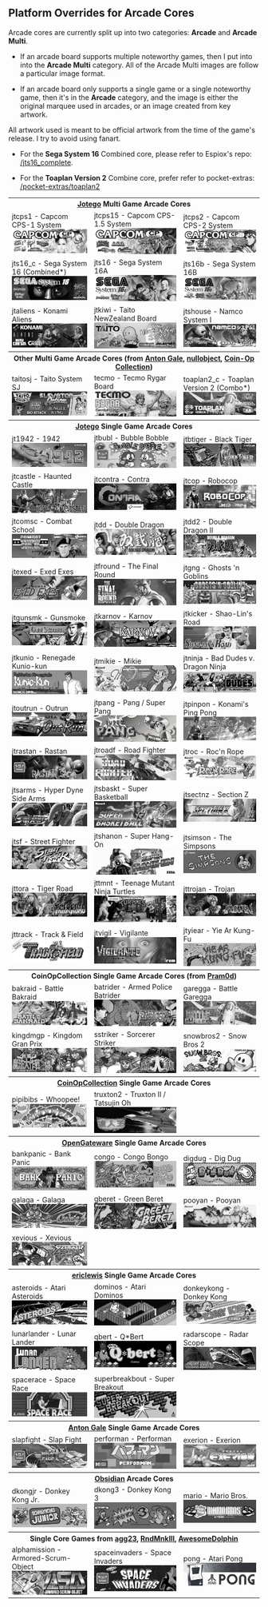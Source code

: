## Platform Overrides for Arcade Cores

Arcade cores are currently split up into two categories: **Arcade** and **Arcade Multi**. 

- If an arcade board supports multiple noteworthy games, then I put into into the **Arcade Multi** category.  All of the Arcade Multi images are follow a particular image format. 

- If an arcade board only supports a single game or a single noteworthy game, then it's in the **Arcade** category, and the image is either the original marquee used in arcades, or an image created from key artwork. 

All artwork used is meant to be official artwork from the time of the game's release. I try to avoid using fanart.

* For the <b>Sega System 16</b> Combined core, please refer to Espiox's repo: <a href="https://github.com/espiox/jts16_complete">/jts16_complete</a>.

* For the <b>Toaplan Version 2</b> Combine core, prefer refer to pocket-extras: <a href="https://github.com/dyreschlock/pocket-extras/tree/main/toaplan2_complete">/pocket-extras/toaplan2</a>

<table>
<tr><th colspan="3"><a href="https://patreon.com/jotego">Jotego</a> Multi Game Arcade Cores</th></tr>
<tr>
 <td>jtcps1 - Capcom CPS-1 System <img src="pics/arcade/jtcps1.png" /></td>
 <td>jtcps15 - Capcom CPS-1.5 System <img src="pics/arcade/jtcps15.png" /></td>
 <td>jtcps2 - Capcom CPS-2 System <img src="pics/arcade/jtcps2.png" /></td>
</tr>
<tr>
 <td>jts16_c - Sega System 16 (Combined*) <img src="/pics/arcade/jts16_c.png"></td>
 <td>jts16 - Sega System 16A <img src="/pics/arcade/jts16.png" /></td>
 <td>jts16b - Sega System 16B <img src="/pics/arcade/jts16b.png" /></td>
</tr>
<tr>
 <td>jtaliens - Konami Aliens <img src="/pics/arcade/jtaliens.png" /></td> 
 <td>jtkiwi - Taito NewZealand Board <img src="pics/arcade/jtkiwi.png" /></td>
 <td>jtshouse - Namco System I <img src="pics/arcade/jtshouse.png" /></td>
</tr>
<tr><th colspan="3">Other Multi Game Arcade Cores (from <a href="https://github.com/antongale">Anton Gale</a>, <a href="https://patreon.com/nullobject">nullobject</a>, <a href="https://github.com/Coin-OpCollection">Coin-Op Collection</a>)</th></tr>
<tr>
 <td>taitosj - Taito System SJ <img src="pics/arcade/taitosj.png" /></b></td>
 <td>tecmo - Tecmo Rygar Board <img src="pics/arcade/tecmo.png" /></b></td>
 <td>toaplan2_c - Toaplan Version 2 (Combo*) <img src="pics/arcade/toaplan2_c.png" /></td>
</tr>
<tr><th colspan="3"><a href="https://patreon.com/jotego">Jotego</a> Single Game Arcade Cores</th></tr>
<tr>
 <td>jt1942 - 1942 <img src="/pics/arcade/jt1942.png" /></td>
 <td>jtbubl - Bubble Bobble <img src="/pics/arcade/jtbubl.png" /></td>
 <td>jtbtiger - Black Tiger <img src="/pics/arcade/jtbtiger.png" /></td>
</tr>
<tr>
 <td>jtcastle - Haunted Castle <img src="/pics/arcade/jtcastle.png" /></td>
 <td>jtcontra - Contra <img src="pics/arcade/jtcontra.png" /></td>
 <td>jtcop - Robocop <img src="pics/arcade/jtcop.png" /></td>
</tr>
<tr>
 <td>jtcomsc - Combat School <img src="pics/arcade/jtcomsc.png" /></td>
 <td>jtdd - Double Dragon <img src="pics/arcade/jtdd.png" /></td>
 <td>jtdd2 - Double Dragon II <img src="pics/arcade/jtdd2.png" /></td>
</tr>
<tr>
 <td>jtexed - Exed Exes <img src="pics/arcade/jtexed.png" /></td>
 <td>jtfround - The Final Round <img src="pics/arcade/jtfround.png" /></td>
 <td>jtgng - Ghosts 'n Goblins <img src="pics/arcade/jtgng.png" /></td>
</tr>
<tr>
 <td>jtgunsmk - Gunsmoke <img src="pics/arcade/jtgunsmk.png" /></td>
 <td>jtkarnov - Karnov <img src="pics/arcade/jtkarnov.png" /></td> 
 <td>jtkicker - Shao-Lin's Road <img src="pics/arcade/jtkicker.png" /></td>
</tr>
<tr>
 <td>jtkunio - Renegade Kunio-kun <img src="pics/arcade/jtkunio.png" /></td>
 <td>jtmikie - Mikie <img src="pics/arcade/jtmikie.png" /></td>
 <td>jtninja - Bad Dudes v. Dragon Ninja <img src="pics/arcade/jtninja.png" /></td>
</tr>
<tr>
 <td>jtoutrun - Outrun <img src="pics/arcade/jtoutrun.png" /></td>
 <td>jtpang - Pang / Super Pang <img src="pics/arcade/jtpang.png" /></td>
 <td>jtpinpon - Konami's Ping Pong <img src="pics/arcade/jtpinpon.png" /></td>
</tr>
<tr>
 <td>jtrastan - Rastan <img src="pics/arcade/jtrastan.png" /></td>
 <td>jtroadf - Road Fighter <img src="pics/arcade/jtroadf.png" /></td>
 <td>jtroc - Roc'n Rope <img src="pics/arcade/jtroc.png" /></td>
</tr>
<tr>
 <td>jtsarms - Hyper Dyne Side Arms  <img src="pics/arcade/jtsarms.png" /></td>
 <td>jtsbaskt - Super Basketball <img src="pics/arcade/jtsbaskt.png" /></td>
 <td>jtsectnz - Section Z <img src="pics/arcade/jtsectnz.png" /></td>
</tr>
<tr>
 <td>jtsf - Street Fighter <img src="pics/arcade/jtsf.png" /></td>
 <td>jtshanon - Super Hang-On <img src="pics/arcade/jtshanon.png" /></td>
 <td>jtsimson - The Simpsons <img src="pics/arcade/jtsimson.png" /></td>
</tr>
<tr>
 <td>jttora - Tiger Road <img src="pics/arcade/jttora.png" /></td>
 <td>jttmnt - Teenage Mutant Ninja Turtles <img src="pics/arcade/jttmnt.png" /></td>
 <td>jttrojan - Trojan <img src="pics/arcade/jttrojan.png" /></td>
</tr>
<tr>
 <td>jttrack - Track & Field <img src="pics/arcade/jttrack.png" /></td>
 <td>jtvigil - Vigilante <img src="pics/arcade/jtvigil.png" /></td>
 <td>jtyiear - Yie Ar Kung-Fu <img src="pics/arcade/jtyiear.png" /></td>
</tr>
<tr><th colspan="3">CoinOpCollection Single Game Arcade Cores (from <a href="https://github.com/psomashekar">Pram0d</a>)</th></tr>
<tr>
 <td>bakraid - Battle Bakraid <img src="pics/arcade/bakraid.png" /></td>
 <td>batrider - Armed Police Batrider <img src="pics/arcade/batrider.png" /></td> 
 <td>garegga - Battle Garegga <img src="pics/arcade/garegga.png" /></td>
</tr>
<tr>
 <td>kingdmgp - Kingdom Gran Prix <img src="pics/arcade/kingdmgp.png" /></td>
 <td>sstriker - Sorcerer Striker <img src="pics/arcade/sstriker.png" /></td>
 <td>snowbros2 - Snow Bros 2 <img src="pics/arcade/snowbros2.png" /></td>
</tr>
<tr><th colspan="3"><a href="https://patreon.com/atrac17">CoinOpCollection</a> Single Game Arcade Cores</th></tr>
<tr>
 <td>pipibibs - Whoopee! <img src="pics/arcade/pipibibs.png" /></td>
 <td>truxton2 - Truxton II / Tatsujin Oh <img src="pics/arcade/truxton2.png" /></td>
</tr>
<tr><th colspan="3"><a href="https://github.com/opengateware">OpenGateware</a> Single Game Arcade Cores</th></tr>
<tr>
 <td>bankpanic - Bank Panic <img src="pics/arcade/bankpanic.png" /></td>
 <td>congo - Congo Bongo <img src="pics/arcade/congo.png" /></td>
 <td>digdug - Dig Dug <img src="pics/arcade/digdug.png" /></td>
</tr>
<tr>
 <td>galaga - Galaga <img src="pics/arcade/galaga.png" /></td>
 <td>gberet - Green Beret <img src="pics/arcade/gberet.png" /></td>
 <td>pooyan - Pooyan <img src="pics/arcade/pooyan.png" /></td>
</tr>
<tr>
 <td>xevious - Xevious <img src="pics/arcade/xevious.png" /></td>
</tr>
<tr><th colspan="3"><a href="https://github.com/ericlewis">ericlewis</a> Single Game Arcade Cores</th></tr>
<tr>
 <td>asteroids - Atari Asteroids <img src="pics/arcade/asteroids.png" /></td>
 <td>dominos - Atari Dominos <img src="pics/arcade/dominos.png" /></td>
 <td>donkeykong - Donkey Kong <img src="pics/arcade/donkeykong.png" /></td>
</tr>
<tr>
 <td>lunarlander - Lunar Lander <img src="pics/arcade/lunarlander.png" /></td>
 <td>qbert - Q*Bert <img src="pics/arcade/qbert.png" /></td>
 <td>radarscope - Radar Scope <img src="pics/arcade/radarscope.png" /></td>
</tr>
<tr>
 <td>spacerace - Space Race <img src="pics/arcade/spacerace.png" /></td>
 <td>superbreakbout - Super Breakout <img src="pics/arcade/superbreakout.png" /></td>
</tr>
<tr><th colspan="3"><a href="https://github.com/antongale">Anton Gale</a> Single Game Arcade Cores</th></tr>
<tr>
 <td>slapfight - Slap Fight <img src="pics/arcade/slapfight.png" /></td>
 <td>performan - Performan <img src="pics/arcade/performan.png" /></td>
 <td>exerion - Exerion <img src="pics/arcade/exerion.png" /></td>
</tr>
<tr><th colspan="3"><a href="https://github.com/obsidian-dot-dev">Obsidian</a> Arcade Cores</th></tr>
<tr>
 <td>dkongjr - Donkey Kong Jr. <img src="pics/arcade/dkongjr.png" /></td>
 <td>dkong3 - Donkey Kong 3 <img src="pics/arcade/dkong3.png" /></td>
 <td>mario - Mario Bros. <img src="pics/arcade/mario.png" /></td>
</tr>
<tr><th colspan="3">Single Core Games from <a href="https://github.com/agg23">agg23</a>, <a href="https://github.com/RndMnkIII">RndMnkIII</a>, <a href="https://github.com/AwesomeDolphin">AwesomeDolphin</a></th></tr>
<tr>
 <td>alphamission - Armored-Scrum-Object <img src="pics/arcade/alphamission.png" /></td>
 <td>spaceinvaders - Space Invaders <img src="pics/arcade/spaceinvaders.png" /></td>
 <td>pong - Atari Pong <img src="pics/arcade/pong.png" /></td>
</tr>
</table>